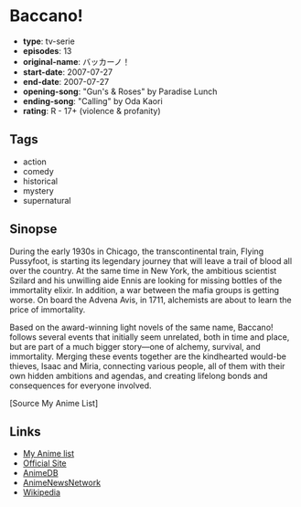 # Baccano!

-   **type**: tv-serie
-   **episodes**: 13
-   **original-name**: バッカーノ！
-   **start-date**: 2007-07-27
-   **end-date**: 2007-07-27
-   **opening-song**: "Gun's & Roses" by Paradise Lunch
-   **ending-song**: "Calling" by Oda Kaori
-   **rating**: R - 17+ (violence & profanity)

## Tags

-   action
-   comedy
-   historical
-   mystery
-   supernatural

## Sinopse

During the early 1930s in Chicago, the transcontinental train, Flying Pussyfoot, is starting its legendary journey that will leave a trail of blood all over the country. At the same time in New York, the ambitious scientist Szilard and his unwilling aide Ennis are looking for missing bottles of the immortality elixir. In addition, a war between the mafia groups is getting worse. On board the Advena Avis, in 1711, alchemists are about to learn the price of immortality.

Based on the award-winning light novels of the same name, Baccano! follows several events that initially seem unrelated, both in time and place, but are part of a much bigger story—one of alchemy, survival, and immortality. Merging these events together are the kindhearted would-be thieves, Isaac and Miria, connecting various people, all of them with their own hidden ambitions and agendas, and creating lifelong bonds and consequences for everyone involved.

[Source My Anime List]

## Links

-   [My Anime list](https://myanimelist.net/anime/2251/Baccano)
-   [Official Site](http://www.baccano.jp/)
-   [AnimeDB](http://anidb.info/perl-bin/animedb.pl?show=anime&aid=4897)
-   [AnimeNewsNetwork](http://www.animenewsnetwork.com/encyclopedia/anime.php?id=7492)
-   [Wikipedia](http://en.wikipedia.org/wiki/Baccano)
